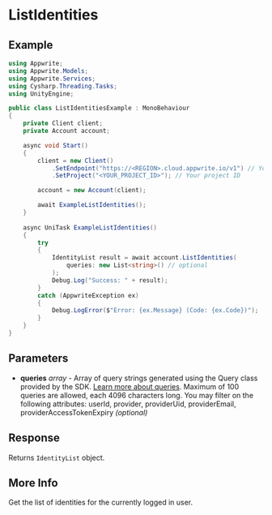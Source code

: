 # ListIdentities

## Example

```csharp
using Appwrite;
using Appwrite.Models;
using Appwrite.Services;
using Cysharp.Threading.Tasks;
using UnityEngine;

public class ListIdentitiesExample : MonoBehaviour
{
    private Client client;
    private Account account;

    async void Start()
    {
        client = new Client()
            .SetEndpoint("https://<REGION>.cloud.appwrite.io/v1") // Your API Endpoint
            .SetProject("<YOUR_PROJECT_ID>"); // Your project ID

        account = new Account(client);

        await ExampleListIdentities();
    }
    
    async UniTask ExampleListIdentities()
    {
        try
        {
            IdentityList result = await account.ListIdentities(
                queries: new List<string>() // optional
            );
            Debug.Log("Success: " + result);
        }
        catch (AppwriteException ex)
        {
            Debug.LogError($"Error: {ex.Message} (Code: {ex.Code})");
        }
    }
}
```

## Parameters

- **queries** *array* - Array of query strings generated using the Query class provided by the SDK. [Learn more about queries](https://appwrite.io/docs/queries). Maximum of 100 queries are allowed, each 4096 characters long. You may filter on the following attributes: userId, provider, providerUid, providerEmail, providerAccessTokenExpiry *(optional)*

## Response

Returns `IdentityList` object.
## More Info

Get the list of identities for the currently logged in user.
